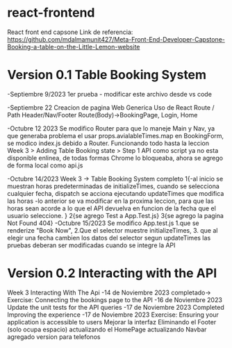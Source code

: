 # react-frontend
React front end capsone
Link de referencia:
https://github.com/mdalmamunit427/Meta-Front-End-Developer-Capstone-Booking-a-table-on-the-Little-Lemon-website

# Version 0.1 Table Booking System
-Septiembre 9/2023
1er prueba - modificar este archivo desde vs code

-Septiembre 22
    Creacion de pagina Web Generica
        Uso de React Route / Path
        Header/Nav/Footer
        Route(Body)->BookingPage, Login, Home

-Octubre 12 2023
    Se modifico Router para que lo maneje Main y Nav, ya que generaba problema el usar props.avialableTimes.map en BookingForm, se modico index.js debido a Router.
    Funcionando todo hasta la leccion Week 3 > Adding Table Booking state > Step 1
    API como script ya no esta disponible enlinea, de todas formas Chrome lo bloqueaba, ahora se agrego de forma local como api.js

-Octubre 14/2023
    Week 3 -> Table Booking System completo
        1{-al inicio se muestran horas predeterminadas de initializeTimes, cuando se selecciona cualquier fecha, dispatch se acciona ejecutando updateTimes que modifica las horas
          -lo anterior se va modificar en la proxima leccion, para que las horas sean acorde a lo que el API devuelva en funcion de la fecha que el usuario seleccione.
         }
        2{se agrego Test a App.Test.js}
        3{se agrego la pagina Not Found 404}
-Octubre 15/2023
    Se modifico App.test.js 1.que se renderize "Book Now", 2.Que el selector muestre initializeTimes, 3. que al elegir una fecha cambien los datos del selector segun updateTimes
    las pruebas deberan ser modificadas cuando se integre la API


# Version 0.2 Interacting with the API
Week 3
    Interacting With The Api
        -14 de Noviembre 2023
            completado-> Exercise: Connecting the bookings page to the API
        -16 de Noviembre 2023
            Update the unit tests for the API queries
        -17 de Noviembre 2023
            Completed
    Improving the experience
        -17 de Noviembre 2023
            Exercise: Ensuring your application is accessible to users
            Mejorar la interfaz
                Eliminando el Footer (solo ocupa espacio)
                actualizando el HomePage
                actualizando Navbar
                agregado version para telefonos